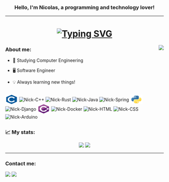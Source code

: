 ##  <h3 align="center">Hello, I'm Nicolas, a programming and technology lover!</h3>

---

<h1 align="center">
  <a href="https://git.io/typing-svg"><img src="https://readme-typing-svg.herokuapp.com?font=Roboto&size=24&pause=1000&color=FF6961&center=true&vCenter=true&width=435&lines=Hello+World!+%F0%9F%8C%8E;Welcome+to+my+page%2C+I%E2%80%99m+Nicolas" alt="Typing SVG" /></a>
</h1>

<img align="right" height="200" src="https://media1.giphy.com/media/L1R1tvI9svkIWwpVYr/giphy.gif?cid=790b7611d612983ebb536a5b91d2ab2a25d83c72ffba6c5c&rid=giphy.gif&ct=g"  />

### <h3 align="left">About me:</h3>

- 📖 Studying Computer Engineering

- 🖥️ Software Engineer

- 💡 Always learning new things!

<div style="display: inline_block"><br>
  <img align="center" alt="Nick-C" height="30" width="40" src="https://raw.githubusercontent.com/devicons/devicon/master/icons/c/c-plain.svg">
  <img align="center" alt="Nick-C++" height="30" width="40" src="https://cdn.jsdelivr.net/gh/devicons/devicon@latest/icons/cplusplus/cplusplus-original.svg">
  <img align="center" alt="Nick-Rust" height="30" width="40" src="https://cdn.jsdelivr.net/gh/devicons/devicon@latest/icons/rust/rust-original.svg">
  <img align="center" alt="Nick-Java" height="30" width="40" src="https://cdn.jsdelivr.net/gh/devicons/devicon@latest/icons/java/java-original.svg">
  <img align="center" alt="Nick-Spring" height="30" width="40" src="https://cdn.jsdelivr.net/gh/devicons/devicon@latest/icons/spring/spring-original.svg">
  <img align="center" alt="Nick-Python" height="30" width="40" src="https://raw.githubusercontent.com/devicons/devicon/master/icons/python/python-original.svg">
  <img align="center" alt="Nick-Django" height="30" width="40" src="https://cdn.jsdelivr.net/gh/devicons/devicon@latest/icons/django/django-plain.svg">
  <img align="center" alt="Nick-Csharp" height="30" width="40" src="https://raw.githubusercontent.com/devicons/devicon/master/icons/csharp/csharp-original.svg">
  <img align="center" alt="Nick-Docker" height="30" width="40" src="https://cdn.jsdelivr.net/gh/devicons/devicon@latest/icons/docker/docker-original.svg">
  <img align="center" alt="Nick-HTML" height="30" width="40" src="https://cdn.jsdelivr.net/gh/devicons/devicon@latest/icons/html5/html5-original.svg">
  <img align="center" alt="Nick-CSS" height="30" width="40" src="https://cdn.jsdelivr.net/gh/devicons/devicon@latest/icons/css3/css3-original.svg">
  <img align="center" alt="Nick-Arduino" height="30" width="40" src="https://cdn.jsdelivr.net/gh/devicons/devicon@latest/icons/arduino/arduino-original.svg">
</div>

##

### 📈 My stats:

<div align="center">
  <img src="https://github-readme-stats.vercel.app/api?username=NicolasBarsalini&show_icons=true&theme=panda" height="140"/>
  <img height="140em" src="https://github-readme-stats.vercel.app/api/top-langs/?username=NicolasBarsalini&layout=compact&langs_count=7&theme=dracula"/> 

  
</div>

---

### <h3 align="left">Contact me:</h2>

<div> 
  <a href = "mailto:nicolasbarsalinidev@outlook.com"><img src="https://img.shields.io/badge/-Gmail-%23333?style=for-the-badge&logo=gmail&logoColor=white" target="_blank"></a>
  <a href="https://www.linkedin.com/in/nicolasbarsalini/" target="_blank"><img src="https://img.shields.io/badge/-LinkedIn-%230077B5?style=for-the-badge&logo=linkedin&logoColor=white" target="_blank"></a> 
  
</div>
